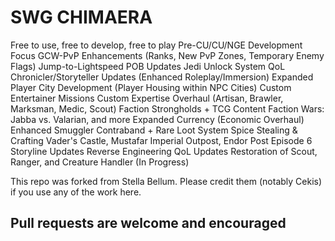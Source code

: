 # SWG CHIMAERA

Free to use, free to develop, free to play Pre-CU/CU/NGE Development Focus GCW-PvP Enhancements (Ranks, New PvP Zones, Temporary Enemy Flags) Jump-to-Lightspeed POB Updates Jedi Unlock System QoL Chronicler/Storyteller Updates (Enhanced Roleplay/Immersion) Expanded Player City Development (Player Housing within NPC Cities) Custom Entertainer Missions Custom Expertise Overhaul (Artisan, Brawler, Marksman, Medic, Scout) Faction Strongholds + TCG Content Faction Wars: Jabba vs. Valarian, and more Expanded Currency (Economic Overhaul) Enhanced Smuggler Contraband + Rare Loot System Spice Stealing & Crafting Vader's Castle, Mustafar Imperial Outpost, Endor Post Episode 6 Storyline Updates Reverse Engineering QoL Updates Restoration of Scout, Ranger, and Creature Handler (In Progress)

This repo was forked from Stella Bellum. Please credit them (notably Cekis) if you use any of the work here.

## Pull requests are welcome and encouraged
